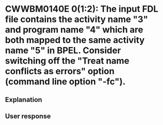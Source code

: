 # CWWBM0140E 0(1:2): The input FDL file contains the activity name "3" and program name "4" which are both mapped to the same activity name "5" in BPEL. Consider switching off the "Treat name conflicts as errors" option (command line option "-fc").

## Explanation

## User response